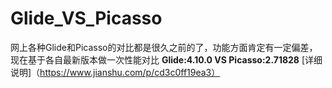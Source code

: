 # Glide_VS_Picasso
网上各种Glide和Picasso的对比都是很久之前的了，功能方面肯定有一定偏差，现在基于各自最新版本做一次性能对比
**Glide:4.10.0 VS Picasso:2.71828**
[详细说明]（https://www.jianshu.com/p/cd3c0ff19ea3）
